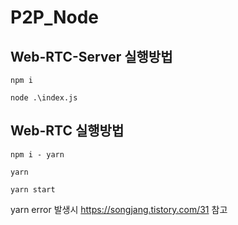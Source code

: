 # P2P_Node

## Web-RTC-Server 실행방법
```
npm i

node .\index.js 

```

## Web-RTC 실행방법
```
npm i - yarn

yarn

yarn start
```
yarn error 발생시 https://songjang.tistory.com/31 참고
